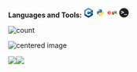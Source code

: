 **Languages and Tools:**
<code><img height="20" src="https://raw.githubusercontent.com/github/explore/80688e429a7d4ef2fca1e82350fe8e3517d3494d/topics/cpp/cpp.png"></code>
<code><img height="20" src="https://raw.githubusercontent.com/github/explore/80688e429a7d4ef2fca1e82350fe8e3517d3494d/topics/python/python.png"></code>
<code><img height="20" src="https://raw.githubusercontent.com/github/explore/80688e429a7d4ef2fca1e82350fe8e3517d3494d/topics/git/git.png"></code>
<code><img height="20" src="https://raw.githubusercontent.com/github/explore/80688e429a7d4ef2fca1e82350fe8e3517d3494d/topics/terminal/terminal.png"></code>


![count](https://komarev.com/ghpvc/?username=ne3lakolkar&label=PROFILE+VIEW+COUNTER)

<p class="aligncenter">
    <img src="https://github-readme-stats.vercel.app/api?username=ne3lakolkar&show_icons=true&theme=radical&count_private=true" alt="centered image" />
</p>

<a href="https://github.com/ne3lakolkar/oneFootball">
  <img align="left" src="https://github-readme-stats.vercel.app/api/pin/?username=ne3lakolkar&repo=oneFootball&theme=radical" />
</a>

<a href="https://github.com/ne3lakolkar/BricManiac">
  <img align="left" src="https://github-readme-stats.vercel.app/api/pin/?username=ne3lakolkar&repo=BricManiac&theme=radical" />
</a>

